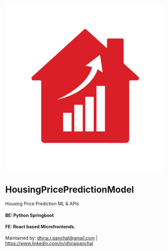 ![N|Solid](https://raw.githubusercontent.com/DhirajPanchal/HousingPricePredictionModel/main/ppp.jpg) 

# HousingPricePredictionModel
Housing Price Prediction ML &amp; APIs

#### BE: Python Springboot
#### FE: React based Microfrontends.

Maintained by:
  dhiraj.r.panchal@gmail.com  |  https://www.linkedin.com/in/dhirajpanchal
